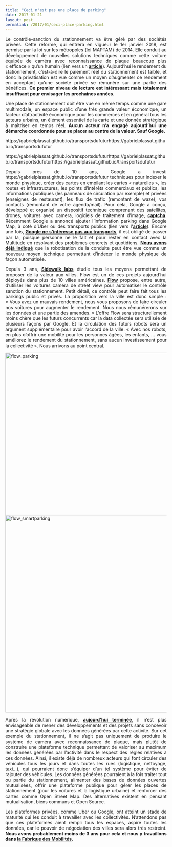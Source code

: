 ```yaml
---
title: "Ceci n'est pas une place de parking"
date: 2017-01-21
layout: post
permalink: /2017/01/ceci-place-parking.html
---
```


<p style="text-align: justify;">Le contrôle-sanction du stationnement va être géré par des sociétés privées. Cette réforme, qui entrera en vigueur le 1er janvier 2018, est permise par la loi sur les métropoles (loi MAPTAM) de 2014. Elle conduit au développement de nouvelles solutions techniques comme cette voiture équipée de caméra avec reconnaissance de plaque beaucoup plus « efficace » qu’un humain (lien vers un <a href="http://www.huffingtonpost.fr/2016/11/08/pervenche-paris-police-voitures-parking/" target="_blank"><strong>article</strong></a>). Aujourd’hui le rendement du stationnement, c’est-à-dire le paiement réel du stationnement est faible, et donc la privatisation est vue comme un moyen d’augmenter ce rendement en acceptant qu’une société privée se rémunère sur une partie des bénéfices. <strong>Ce premier niveau de lecture est intéressant mais totalement insuffisant pour envisager les prochaines années.</strong></p>

<p style="text-align: justify;">Une place de stationnement doit être vue en même temps comme une gare multimodale, un espace public d’une très grande valeur économique, un facteur d’attractivité économique pour les commerces et en général tous les acteurs urbains, un élément essentiel de la carte et une donnée stratégique à maîtriser en temps réel. <strong>Aucun acteur n’a engagé aujourd’hui une démarche coordonnée pour se placer au centre de la valeur. Sauf Google.</strong></p>
https://gabrielplassat.github.io/transportsdufuturhttps://gabrielplassat.github.io/transportsdufutur
<p style="text-align: justify;"><!--more--></p>
https://gabrielplassat.github.io/transportsdufuturhttps://gabrielplassat.github.io/transportsdufuturhttps://gabrielplassat.github.io/transportsdufutur
<p style="text-align: justify;">Depuis près de 10 ans, Google a investi https://gabrielplassat.github.io/transportsdufutur techniques pour indexer le monde physique, créer des cartes en empilant les cartes « naturelles », les routes et infrastructures, les points d’intérêts commerciaux et publics, les informations publiques (les panneaux de circulation par exemple) et privées (enseignes de restaurant), les flux de trafic (remontant de waze), vos contacts (remontant de votre agenda/mail). Pour cela, Google a conçu, développé et organisé un dispositif technique comprenant des satellites, drones, voitures avec camera, logiciels de traitement d’image, <a href="http://www.lemonde.fr/pixels/article/2016/02/10/petite-histoire-des-captchas-ces-tests-d-identification-en-pleine-mutation_4862727_4408996.html" target="_blank"><strong>captcha</strong></a>. Récemment Google a annoncé ajouter l’information parking dans Google Map, à coté d’Uber ou des transports publics (lien vers l'<a href="http://www.digitaltrends.com/mobile/google-maps-parking-availability-android-app/" target="_blank"><strong>article</strong></a>). Encore une fois, <a href="http://transportsdufutur.ademe.fr/2016/10/sinteresse-lautomobile-craindre.html" target="_blank"><strong>Google ne s’intéresse pas aux transports</strong></a>, il est obligé de passer par là, puisque personne ne le fait et pour rester en contact avec la Multitude en résolvant des problèmes concrets et quotidiens. <a href="http://transportsdufutur.ademe.fr/2014/04/metanote-20-la-voiture-sans-conducteur-la-chimere.html?hlst=chim%C3%A8re" target="_blank"><strong>Nous avons déjà indiqué</strong></a> que la robotisation de la conduite peut être vue comme un nouveau moyen technique permettant d’indexer le monde physique de façon automatisée.</p>

<p style="text-align: justify;">Depuis 3 ans, <a href="http://www.digitaltrends.com/android/sidewalk-labs-flow/" target="_blank"><strong>Sidewalk labs</strong></a> étudie tous les moyens permettant de proposer de la valeur aux villes. Flow est un de ces projets aujourd’hui déployés dans plus de 10 villes américaines. <a href="http://www.nextbigfuture.com/2016/06/sidewalk-labs-will-launch-flow-smart.html" target="_blank"><strong>Flow</strong></a> propose, entre autre, d’utiliser les voitures caméra de street view pour automatiser le contrôle sanction du stationnement. Petit détail, ce contrôle peut faire fait tous les parkings public et privés. La proposition vers la ville est donc simple : « Vous avez un mauvais rendement, nous vous proposons de faire circuler nos voitures pour augmenter le rendement. Nous nous rémunérerons sur les données et une partie des amendes. » L’offre Flow sera structurellement moins chère que les futurs concurrents car la data collectée sera utilisée de plusieurs façons par Google. Et la circulation des futurs robots sera un argument supplémentaire pour avoir l’accord de la ville. « Avec nos robots, en plus d’offrir une mobilité pour les personnes âgées, les enfants, … vous améliorez le rendement du stationnement, sans aucun investissement pour la collectivité ». Nous arrivons au point central.</p>

<a href="http://transportsdufutur.ademe.fr/wp-content/uploads/sites/6/2017/01/flow_smartparking.jpg" rel="attachment wp-att-4769"><img class="aligncenter wp-image-4768 size-full" src="http://transportsdufutur.ademe.fr/wp-content/uploads/sites/6/2017/01/flow_parking.jpg" alt="flow_parking" width="840" height="505" /><img class="aligncenter wp-image-4769 size-large" src="http://transportsdufutur.ademe.fr/wp-content/uploads/sites/6/2017/01/flow_smartparking-1024x614.jpg" alt="flow_smartparking" width="1024" height="614" /></a>

<p style="text-align: justify;">Après la révolution numérique, <a href="http://transportsdufutur.ademe.fr/2016/07/sources-lutopie-numerique.html" target="_blank"><strong>aujourd’hui terminée</strong></a>, il n’est plus envisageable de mener des développements et des projets sans concevoir une stratégie globale avec les données générées par cette activité. Sur cet exemple du stationnement, il ne s’agit pas uniquement de produire le système de caméra avec reconnaissance de plaque, mais plutôt de construire une plateforme technique permettant de valoriser au maximum les données générées par l’activité dans le respect des règles relatives à ces données. Ainsi, il existe déjà de nombreux acteurs qui font circuler des véhicules tous les jours et dans toutes les rues (logistique, nettoyage, taxi…), qui pourraient donc s’équiper d’un tel système pour éviter de rajouter des véhicules. Les données générées pourraient à la fois traiter tout ou partie du stationnement, alimenter des bases de données ouvertes mutualisées, offrir une plateforme publique pour gérer les places de stationnement (pour les voitures et la logistique urbaine) et renforcer des cartes comme Open Street Map. Des alternatives existent en pensant mutualisation, biens communs et Open Source.</p>

<p style="text-align: justify;">Les plateformes privées, comme Uber ou Google, ont atteint un stade de maturité qui les conduit à travailler avec les collectivités. N’attendons pas que ces plateformes aient rempli tous les espaces, aspiré toutes les données, car le pouvoir de négociation des villes sera alors très restreint.<strong> Nous avons probablement moins de 3 ans pour cela et nous y travaillons dans <a href="http://lafabriquedesmobilites.fr" target="_blank">la Fabrique des Mobilités</a>.</strong></p>